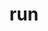 ---
category: 3-letters
denotation: null
name: run
reference_link: https://www.etymonline.com/word/run
root_language: null
root_name: null
title: run
type: free
word_sums:
- respelling: run
  sum: 'Run + '
---